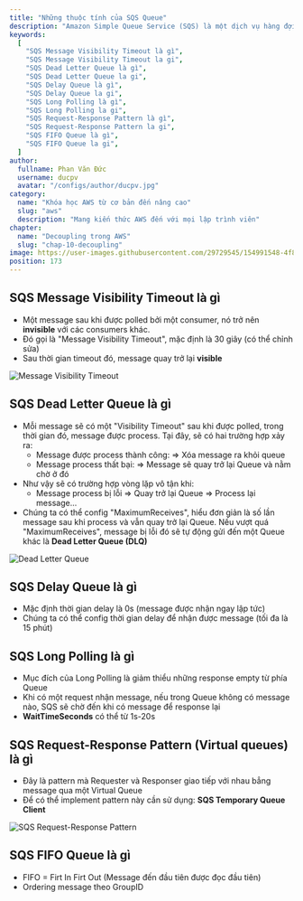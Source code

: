```yaml
---
title: "Những thuộc tính của SQS Queue"
description: "Amazon Simple Queue Service (SQS) là một dịch vụ hàng đợi (queue) lưu trữ message nhanh chóng, đáng tin cậy, có khả năng mở rộng và quản lý một cách đầy đủ. Với SQS, bạn có thể gửi, nhận và lưu trữ message giữa các thành phần trong một phần mềm."
keywords:
  [
    "SQS Message Visibility Timeout là gì",
    "SQS Message Visibility Timeout la gi",
    "SQS Dead Letter Queue là gì",
    "SQS Dead Letter Queue la gi",
    "SQS Delay Queue là gì",
    "SQS Delay Queue la gi",
    "SQS Long Polling là gì",
    "SQS Long Polling la gi",
    "SQS Request-Response Pattern là gì",
    "SQS Request-Response Pattern la gi",
    "SQS FIFO Queue là gì",
    "SQS FIFO Queue la gi",
  ]
author:
  fullname: Phan Văn Đức
  username: ducpv
  avatar: "/configs/author/ducpv.jpg"
category:
  name: "Khóa học AWS từ cơ bản đến nâng cao"
  slug: "aws"
  description: "Mang kiến thức AWS đến với mọi lập trình viên"
chapter:
  name: "Decoupling trong AWS"
  slug: "chap-10-decoupling"
image: https://user-images.githubusercontent.com/29729545/154991548-4f808264-b07b-418f-8c4e-0d5bd7c623eb.png
position: 173
---
```


## SQS Message Visibility Timeout là gì

- Một message sau khi được polled bởi một consumer, nó trở nên **invisible** với các consumers khác.
- Đó gọi là "Message Visibility Timeout", mặc định là 30 giây (có thể chỉnh sửa)
- Sau thời gian timeout đó, message quay trở lại **visible**

![Message Visibility Timeout](https://user-images.githubusercontent.com/29729545/154991548-4f808264-b07b-418f-8c4e-0d5bd7c623eb.png)

## SQS Dead Letter Queue là gì

- Mỗi message sẽ có một "Visibility Timeout" sau khi được polled, trong thời gian đó, message được process. Tại đây, sẽ có hai trường hợp xảy ra:
  - Message được process thành công: => Xóa message ra khỏi queue
  - Message process thất bại: => Message sẽ quay trở lại Queue và nằm chờ ở đó
- Như vậy sẽ có trường hợp vòng lặp vô tận khi:
  - Message process bị lỗi => Quay trở lại Queue => Process lại message...
- Chúng ta có thể config "MaximumReceives", hiểu đơn giản là số lần message sau khi process và vẫn quay trở lại Queue. Nếu vượt quá "MaximumReceives", message bị lỗi đó sẽ tự động gửi đến một Queue khác là **Dead Letter Queue (DLQ)**

![Dead Letter Queue](https://user-images.githubusercontent.com/29729545/154995256-cb892923-6a89-43ea-9e47-9eb901c66aed.png)

## SQS Delay Queue là gì

- Mặc định thời gian delay là 0s (message được nhận ngay lập tức)
- Chúng ta có thể config thời gian delay để nhận được message (tối đa là 15 phút)

## SQS Long Polling là gì

- Mục đích của Long Polling là giảm thiểu những response empty từ phía Queue
- Khi có một request nhận message, nếu trong Queue không có message nào, SQS sẽ chờ đến khi có message để response lại
- **WaitTimeSeconds** có thể từ 1s-20s

## SQS Request-Response Pattern (Virtual queues) là gì

- Đây là pattern mà Requester và Responser giao tiếp với nhau bẳng message qua một Virtual Queue
- Để có thể implement pattern này cần sử dụng: **SQS Temporary Queue Client**

![SQS Request-Response Pattern](https://d2908q01vomqb2.cloudfront.net/1b6453892473a467d07372d45eb05abc2031647a/2019/07/26/Selection_015.png)

## SQS FIFO Queue là gì

- FIFO = Firt In Firt Out (Message đến đầu tiên được đọc đầu tiên)
- Ordering message theo GroupID
